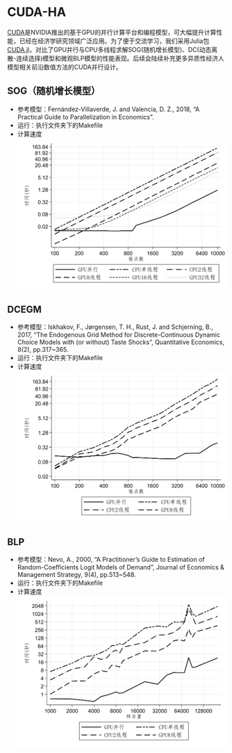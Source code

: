 # CUDA-HA

[CUDA](https://developer.nvidia.com/cuda-toolkit)是NVIDIA推出的基于GPU的并行计算平台和编程模型，可大幅提升计算性能，已经在经济学研究领域广泛应用。为了便于交流学习，我们采用Julia包[CUDA.jl](https://github.com/JuliaGPU/CUDA.jl)，对比了GPU并行与CPU多线程求解SOG(随机增长模型)、DC(动态离散-连续选择)模型和微观BLP模型的性能表现。后续会陆续补充更多异质性经济人模型相关前沿数值方法的CUDA并行设计。

## SOG（随机增长模型）

+ 参考模型：Fernández-Villaverde, J. and Valencia, D. Z., 2018, “A Practical Guide to Parallelization in Economics”.
+ 运行：执行文件夹下的Makefile
+ 计算速度![SOG](og_GPU.png)

## DCEGM

+ 参考模型：Iskhakov, F., Jørgensen, T. H., Rust, J. and Schjerning, B., 2017, “The Endogenous Grid Method for Discrete-Continuous Dynamic Choice Models with (or without) Taste Shocks”, Quantitative Economics, 8(2), pp.317~365.
+ 运行：执行文件夹下的Makefile
+ 计算速度![DC](dc_GPU.png)

## BLP

+ 参考模型：Nevo, A., 2000, “A Practitioner’s Guide to Estimation of Random-Coefficients Logit Models of Demand”, Journal of Economics & Management Strategy, 9(4), pp.513~548.
+ 运行：执行文件夹下的Makefile
+ 计算速度![BLP](blp_GPU.png)